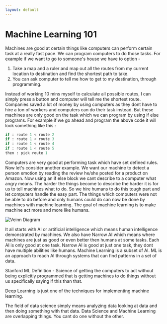 ```yaml
---
layout: default
---
```


# Machine Learning 101

Machines are good at certain things like computers can perform certain task at a really fast pace. We can program computers to do those tasks. For example if we want to go to someone's house we have to option - 

1. Take a map and a ruler and map out all the routes from my current location to destination and find the shortest path to take.
2. You can ask computer to tell me how to get to my destination, through programming.

Instead of working 10 mins myself to calculate all possible routes, I can simply press a button and computer will tell me the shortest route. Companies saved a lot of money by using computers as they dont have to hire a ton of workers and computers can do their task instead. But these machines are only good on the task which we can program by using if else programs. For example if we go ahead and program the above code it will look something like this :

```python
if : route 1 < route 2
if : route 1 < route 3
if : route 1 < route 4
if : route 1 < route 5
then : pick route 1
```

Computers are very good at performing task which have set defined rules. Now let's consider another example. We want our machine to detect a person emotion by reading the review he/she posted for a product on Amazon. Now using an if else block we cant describe to a computer what angry means. The harder the things become to describe the harder it is for us to tell machines what to do. So we hire humans to do this tough part and let computers handle the easy part. 
The things which computers were not be able to do before and only humans could do can now be done by machines with machine learning. The goal of machine learning is to make machine act more and more like humans.

![Veinn Diagram](https://m3verma.github.io/Machine_Learning/DanielBourke_Course_CompMLDS/Images/MachineLearning101/Veinn_Diagram.PNG)

It all starts with AI or artificial intelligence which means human intelligence demonstrated by machines. We also have Narrow AI which means where machines are just as good or even better then humans at some tasks. Each AI is only good at one task. Narrow AI is good at just one task, they dont have multiple abilities like humans. Machine Learning is a subset of AI. ML is an approach to reach AI through systems that can find patterns in a set of data.

Stanford ML Definition - Science of getting the computers to act without being explicitly programmed that is getting machines to do things without us specifically saying if this than that.

Deep Learning is just one of the techniques for implementing machine learning.

The field of data science simply means analyzing data looking at data and then doing something with that data. Data Science and Machine Learning are overlapping things. You cant do one without the other.
